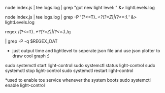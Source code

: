 node index.js | tee logs.log | grep "got new light level: " &> lightLevels.log



node index.js | tee logs.log | grep -P '(?<=T).*.+?(?=Z)|(?<=:).*' &> lightLevels.log

regex /(?<=T).*.+?(?=Z)|(?<=:).*/g

| grep -P -q $REGEX_DAT

* just output time and lightlevel to seperate json file and use json plotter to draw cool graph :)

sudo systemctl start light-control
sudo systemctl status light-control
sudo systemctl stop light-control
sudo systemctl restart light-control

*used to enable toe service whenever the system boots
sudo systemctl enable light-control